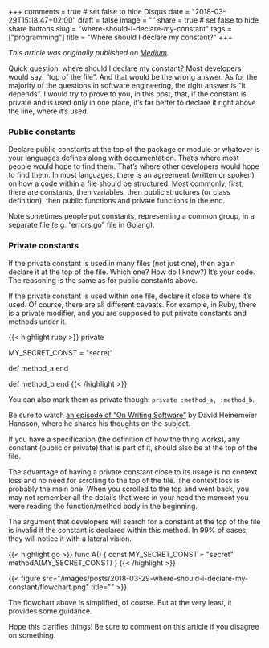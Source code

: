 +++
comments = true	# set false to hide Disqus
date = "2018-03-29T15:18:47+02:00"
draft = false
image = ""
share = true	# set false to hide share buttons
slug = "where-should-i-declare-my-constant"
tags = ["programming"]
title = "Where should I declare my constant?"
+++

_This article was originally published on [Medium](https://medium.com/@anton.kalyaev/where-should-i-declare-my-constant-4675d2c87496)._

Quick question: where should I declare my constant? Most developers would say:
“top of the file”. And that would be the wrong answer. As for the majority of
the questions in software engineering, the right answer is “it depends”. I
would try to prove to you, in this post, that, if the constant is private and
is used only in one place, it’s far better to declare it right above the line,
where it’s used.

### Public constants

Declare public constants at the top of the package or module or whatever is
your languages defines along with documentation. That’s where most people would
hope to find them. That’s where other developers would hope to find them. In
most languages, there is an agreement (written or spoken) on how a code within
a file should be structured. Most commonly, first, there are constants, then
variables, then public structures (or class definition), then public functions
and private functions in the end.

Note sometimes people put constants, representing a common group, in a separate
file (e.g. “errors.go” file in Golang).

### Private constants

If the private constant is used in many files (not just one), then again
declare it at the top of the file. Which one? How do I know?) It’s your code.
The reasoning is the same as for public constants above.

If the private constant is used within one file, declare it close to where it’s
used. Of course, there are all different caveats. For example, in Ruby, there
is a private modifier, and you are supposed to put private constants and
methods under it.

{{< highlight ruby >}}
private

  MY_SECRET_CONST = "secret"

  def method_a
  end

  def method_b
  end
{{< /highlight >}}

You can also mark them as private though: `private :method_a, :method_b`.

Be sure to watch [an episode of “On Writing
Software”](https://www.youtube.com/watch?v=H5i1gdwe1Ls&feature=youtu.be&t=9m16s)
by David Heinemeier Hansson, where he shares his thoughts on the subject.

If you have a specification (the definition of how the thing works), any
constant (public or private) that is part of it, should also be at the top of
the file.

The advantage of having a private constant close to its usage is no context
loss and no need for scrolling to the top of the file. The context loss is
probably the main one. When you scrolled to the top and went back, you may not
remember all the details that were in your head the moment you were reading the
function/method body in the beginning.

The argument that developers will search for a constant at the top of the file
is invalid if the constant is declared within this method. In 99% of cases,
they will notice it with a lateral vision.

{{< highlight go >}}
func A() {
  const MY_SECRET_CONST = "secret"
  methodA(MY_SECRET_CONST)
}
{{< /highlight >}}

{{< figure src="/images/posts/2018-03-29-where-should-i-declare-my-constant/flowchart.png" title="" >}}

The flowchart above is simplified, of course. But at the very least, it
provides some guidance.

Hope this clarifies things! Be sure to comment on this article if you disagree
on something.
